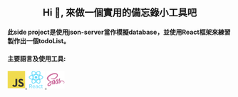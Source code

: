 <h2 align="center">Hi 👋, 來做一個實用的備忘錄小工具吧</h2>
<h4 align="left">此side project是使用json-server當作模擬database，並使用React框架來練習製作出一個todoList。</h4>

<h4 align="left">主要語言及使用工具:</h4>
<p align="left"> <a href="https://developer.mozilla.org/en-US/docs/Web/JavaScript" target="_blank" rel="noreferrer"> <img src="https://raw.githubusercontent.com/devicons/devicon/master/icons/javascript/javascript-original.svg" alt="javascript" width="40" height="40"/> </a> <a href="https://reactjs.org/" target="_blank" rel="noreferrer"> <img src="https://raw.githubusercontent.com/devicons/devicon/master/icons/react/react-original-wordmark.svg" alt="react" width="40" height="40"/> </a> <a href="https://sass-lang.com" target="_blank" rel="noreferrer"> <img src="https://raw.githubusercontent.com/devicons/devicon/master/icons/sass/sass-original.svg" alt="sass" width="40" height="40"/> </a> </p>
